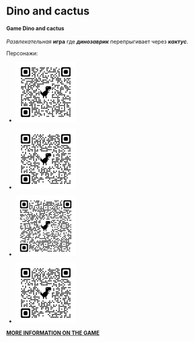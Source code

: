 # Dino and cactus
#### Game Dino and cactus 
_Развлекательная_ **игра** где ***динозаврик*** перепрыгивает через ***кактус***.

Персонажи:
- ![Dino](img/qrcode_dinoworldexpo.com.png)

- ![Cactus](img/qrcode_babyplus.ua.png)

- ![Cactus](img/qrcode_cdn.27.ua.png)

- ![Cactus](img/qrcode_babyplus.ua.png)




__[MORE INFORMATION ON THE GAME](https://dino-chrome.com/)__


